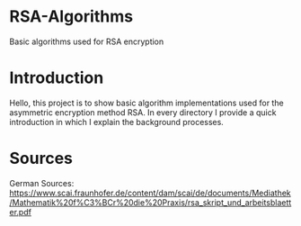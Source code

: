 # RSA-Algorithms
Basic algorithms used for RSA encryption

# Introduction
Hello, this project is to show basic algorithm implementations used for the asymmetric encryption method RSA. 
In every directory I provide a quick introduction in which I explain the background processes.

# Sources
German Sources:
https://www.scai.fraunhofer.de/content/dam/scai/de/documents/Mediathek/Mathematik%20f%C3%BCr%20die%20Praxis/rsa_skript_und_arbeitsblaetter.pdf 



